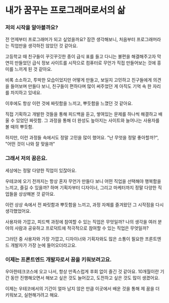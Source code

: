 # 내가 꿈꾸는 프로그래머로서의 삶

### 저의 시작을 알아볼까요?

전 언제부터 프로그래머가 되고 싶었을까요?
잠깐 생각해보니, 처음부터 프로그래머라는 직업만을 생각하진 않았던 것 같아요.

고등학교 때 친구들이 꾸깃꾸깃한 종이 급식 표를 들고 다니는 불편을 해결해주고자 막연히 만들었던
급식 정보 사이트를 시작으로 컴퓨터로 무언가 직접 만들어보는 것에 흥미를 느끼게 된 것 같아요.

비록 소소하고, 투박한 모습이었지만 어떻게 만들고, 보일지 고민하고
친구들에게 의견을 들어보며 만들다 보니, 친구들이 편하다며 많이 써주었던 게 아직도 기억 속 한 자리를 차지하고 있네요.

이후에도 항상 이런 것에 짜릿함을 느끼고, 뿌듯함을 느꼈던 것 같아요.

직접 기획하고 개발한 것들을 통해 피드백을 듣고, 쌓여있는 문제를 하나씩 해결하고 배울 수 있었던 짜릿함.
그 과정을 통해 더 완성도 높아지는 사이트와 늘어나는 사용자를 볼 때의 뿌듯함.

하지만, 이런 과정들 속에서도 정말 고민을 많이 했어요.
"난 무엇을 정말 좋아할까?", "어떤 것이 나와 잘 맞을까"

### 그래서 저의 꿈은요.

세상에는 정말 다양한 직업이 있잖아요.

우테코에 오기 전까지는 항상 혼자 무언가 만들다 보니 어떤 직업을 선택해야 행복함을 느끼고, 즐길 수 있을까? 하며
기획자부터 디자이너, 그리고 마케터까지 정말 다양한 직업들을 상상해본 것 같아요.

이런 상상 속에서 전 짜릿함과 뿌듯함을 느끼고, 과정 자체를 즐겨왔던 그 시작점을 다시 생각했었어요.

사용자와 가깝고, 피드백 과정에 참여할 수 있는 직업은 무엇일까?
나의 생각을 여러 분야의 사람과 공유하고 프로덕트에 적극적으로 참여할 수 있는 직업은 무엇일까?

그러던 중 사용자와 가장 가깝고, 디자이너와 기획자와도 많은 소통이 필요한
프론트엔드 개발자가 가장 눈에 들어오더라고요.

### 이제는 프론트엔드 개발자로서 꿈을 키워보려고요.

우아한테크코스에 오고 나서, 항상 만족스럽게 후회 없이 즐긴 것 같아요.
10개월이란 기간 동안 진행해오면서 해보고 싶은 것도 늘어갔고, 도전하고 싶은 것도 많이 생겼어요.

이제는 우테코에서의 기간이 얼마 남지 않은 만큼 이곳에서 배운 것을 통해 제 꿈을 더 키워보고, 실현해가려고 해요.
